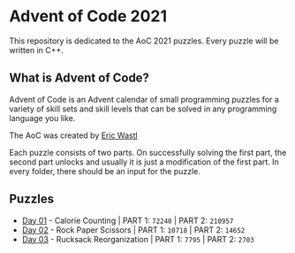 # Advent of Code 2021
This repository is dedicated to the AoC 2021 puzzles. Every puzzle will be written in C++. 

## What is Advent of Code?
Advent of Code is an Advent calendar of small programming puzzles for a variety of skill sets and skill levels that can be solved in any programming language you like.

The AoC was created by [Eric Wastl](http://was.tl)

Each puzzle consists of two parts. On successfully solving the first part, the second part unlocks and usually it is just a modification of the first part. In every folder, there should be an input for the puzzle.

## Puzzles

* [Day 01](https://github.com/mnhtrieu/advent2022/tree/master/01_day) - Calorie Counting | PART 1: `72240` | PART 2: `210957`
* [Day 02](https://github.com/mnhtrieu/advent2022/tree/master/02_day) - Rock Paper Scissors | PART 1: `10718` | PART 2: `14652`
* [Day 03](https://github.com/mnhtrieu/advent2022/tree/master/03_day) - Rucksack Reorganization | PART 1: `7795` | PART 2: `2703`